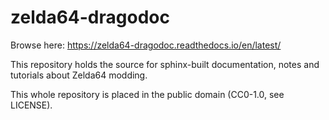 # zelda64-dragodoc

Browse here: https://zelda64-dragodoc.readthedocs.io/en/latest/

This repository holds the source for sphinx-built documentation, notes and tutorials about Zelda64 modding.

This whole repository is placed in the public domain (CC0-1.0, see LICENSE).
